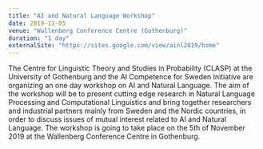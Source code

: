 ```yaml
---
title: "AI and Natural Language Workshop"
date: 2019-11-05
venue: "Wallenberg Conference Centre (Gothenburg)"
duration: "1 day"
externalSite: "https://sites.google.com/view/ainl2019/home"
---
```


The Centre for Linguistic Theory and Studies in Probability (CLASP) at the University of Gothenburg and the AI Competence for Sweden Initiative are organizing an one day workshop on AI and Natural Language. The aim of the workshop will be to present cutting edge research in Natural Language Processing and Computational Linguistics and bring together researchers and industrial partners mainly from Sweden and the Nordic countries, in order to discuss issues of mutual interest related to AI and Natural Language. The workshop is going to take place on the 5th of November 2019 at the Wallenberg Conference Centre in Gothenburg. 
